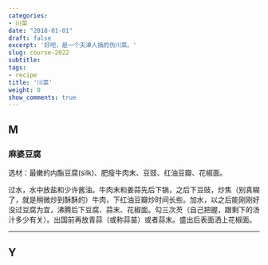 ```yaml
---
categories:
- 川菜
date: "2018-01-01"
draft: false
excerpt: '好吧，是一个天津人搞的伪川菜。'
slug: course-2022
subtitle: 
tags:
- recipe
title: '川菜'
weight: 0
show_comments: true
---
```


## M

### 麻婆豆腐

选材：最嫩的内酯豆腐(silk)、肥瘦牛肉末、豆豉、红油豆瓣、花椒面。

过水，水中放盐和少许酱油。牛肉末和姜蒜先后下锅，之后下豆豉，炒焦（别真糊了，就是稍微炒到酥酥的）牛肉，下红油豆瓣炒时间长些。加水，以之后能刚刚好没过豆腐为宜，沸腾后下豆腐、蒜末、花椒面。勾三次芡（自己把握，跟剩下的汤汁多少有关）。出国前再放青蒜（或称蒜苗）或者蒜末。盛出后表面洒上花椒面。

---

## Y



